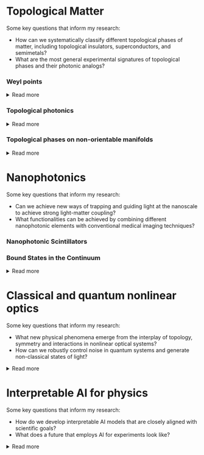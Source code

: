 # Topological Matter
Some key questions that inform my research:
- How can we systematically classify different topological phases of matter, including topological insulators, superconductors, and semimetals?
- What are the most general experimental signatures of topological phases and their photonic analogs?

### Weyl points
<details>
<summary>Read more</summary>
<br>
<img align="left" src="https://raw.githubusercontent.com/sachin4594/svaidya.github.io/master/images/weyl.png" width="300" style="margin: 20px">
<div style="text-align: justify"> 
Weyl points are band degeneracies that occur in the momentum space of 3D periodic materials and are enforced by an integer topological charge known as the Chern number. Weyl materials are associated with a range of interesting physical phenomena directly connected to their non-trivial topological charge. For example, due to the bulk-boundary correspondence principle, these materials exhibit unique surface states whose dispersion does not span the entire Brillouin zone but instead terminates at Weyl points with opposite charges. Weyl points can carry arbitrary integer charges, and those with a charge greater than one are known to occur in the presence of certain non-symmorphic symmetries found in chiral structures.
<br/><br/>
In the photonic domain, Weyl points may enable the creation of large-volume single-mode lasing devices. Furthermore, they can mediate unique long-range interactions between embedded quantum emitters. However, due to fabrication challenges, experimental realization of photonic Weyl points at near-IR wavelengths has remained elusive.
<br/><br/>
Our work on Weyl points addressed these challenges by <a href="https://journals.aps.org/prl/abstract/10.1103/PhysRevLett.125.253902">experimentally observing</a> charge-2 Weyl points at mid- and near-infrared wavelengths in a chiral woodpile photonic crystal. This photonic crystal was micro-printed using a low refractive index material via two-photon polymerization and was characterized using FTIR spectroscopy. Additionally, <a href="https://onlinelibrary.wiley.com/doi/10.1002/lpor.202100452">we experimentally demonstrated</a> that when the protective symmetry is broken, a charge-2 Weyl point splits into charge-1 Weyl points. Importantly, this splitting can be restricted to high-symmetry directions in momentum space, resulting in unprecedented control over the location of Weyl points.
<br/><br/>
Recently, <a href="https://arxiv.org/abs/2310.18485">we also explored</a> the extent to which the topology and chirality of Weyl points are meaningful when the underlying momentum-space manifold is rendered non-orientable.
</div></details>

### Topological photonics
<details>
<summary>Read more</summary>
<br>
<img align="right" img src="https://raw.githubusercontent.com/sachin4594/svaidya.github.io/master/images/HOTI.gif" width="325" style="margin: 20px">
<div style="text-align: justify"> 
Topological insulators are a fascinating class of materials that have recently emerged as a prominent subject of study in condensed matter physics. They represent new phases of matter that possess unique properties at their surfaces, hinges, edges or corners, distinct from those in the bulk. This results ultimately from the underlying non-trivial topology of the electronic band structure rather than any specific material property. In the last decade, many of these topological ideas have been extended to other systems that host wave-like excitations (such as light propagating in photonic crystals and sound waves in acoustic metamaterials). I am interested in extending the theory of topological phases to photonic systems, and finding novel occurrences of topology in condensed matter physics.
<br/><br/>
In our recent work, <a href="https://journals.aps.org/prb/abstract/10.1103/PhysRevB.108.085116">we developed</a> a complete classification of topological phases in photonic crystals under crystalline symmetries and proposed a design strategy based on this classification. In a different paper, <a href="https://journals.aps.org/prl/abstract/10.1103/PhysRevLett.132.116602">we resolved</a> a long-standing debate on whether the concept of electric polarization is meaningful in topological insulators. 
</div></details>


### Topological phases on non-orientable manifolds
<details>
<summary>Read more</summary>
<br>
  empty
</details>

# Nanophotonics
Some key questions that inform my research:
- Can we achieve new ways of trapping and guiding light at the nanoscale to achieve strong light-matter coupling?
- What functionalities can be achieved by combining different nanophotonic elements with conventional medical imaging techniques?

### Nanophotonic Scintillators

### Bound States in the Continuum
<details>
<summary>Read more</summary>
<br>
<img align="right" img src="https://raw.githubusercontent.com/sachin4594/svaidya.github.io/master/images/BIC.png" width="325" style="margin: 20px">
<div style="text-align: justify"> 
Photonic crystals are lattices of dielectric materials, such as glasses or semiconductors, that enable fine control over the properties of light. They are known to possess band gaps, making them act as perfect mirrors for a range of frequencies. These band gaps have traditionally been utilized for trapping light to defects, creating one-dimensional waveguides and zero-dimensional nanocavities. However, the reliance on a band gap limits the choice of materials to those with a sufficiently high refractive index.
<br/><br/>

<a href="https://journals.aps.org/prl/abstract/10.1103/PhysRevLett.127.023605">We proposed</a> a new method for trapping light within nanocavities embedded in two-dimensional photonic crystals that lack band gaps. We demonstrated that it is possible to engineer the photonic crystal and nanocavity such that a symmetry mismatch with the photonic crystal's modes prohibits light within the cavity from leaking away. This state of light is an example of a "bound state in the continuum", which is a localized state that co-exists with a continuum of propagating states of the photonic crystal. Furthermore, we showed that such states can be utilized to create slow-light modes in complex photonic crystal fibers. Our work enables the construction of nanocavities within photonic crystals made of versatile, low-index materials like glasses and polymers.
<br/><br/>
</div>
</details>

# Classical and quantum nonlinear optics
Some key questions that inform my research:
- What new physical phenomena emerge from the interplay of topology, symmetry and interactions in nonlinear optical systems?
- How can we robustly control noise in quantum systems and generate non-classical states of light?
<details>
<summary>Read more</summary>
<br>
  empty
</details>

# Interpretable AI for physics
Some key questions that inform my research:
- How do we develop interpretable AI models that are closely aligned with scientific goals?
- What does a future that employs AI for experiments look like?
<details>
<summary>Read more</summary>
<br>
  empty
</details>
